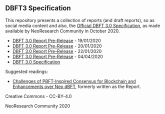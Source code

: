 ## DBFT3 Specification

This repository presents a collection of reports (and draft reports), so as social media
content and also, the [Official DBFT 3.0 Specification](./docs/dBFT3.0_Specification.pdf),
as made available by NeoResearch Community in October 2020.


- [DBFT 3.0 Report Pre-Release](./docs/dBFT3_0-Report-NeoResearch-prerelease-19-01-19.pdf) - 19/01/2020
- [DBFT 3.0 Report Pre-Release](./docs/dBFT3_0-Report-NeoResearch-prerelease-19-01-20.pdf) - 20/01/2020
- [DBFT 3.0 Report Pre-Release](./docs/dBFT3_0-Report-NeoResearch-prerelease-19-01-22.pdf) - 22/01/2020
- [DBFT 3.0 Report Pre-Release](./docs/dBFT3_0-Report-NeoResearch-prerelease-20-04-04.pdf) - 04/04/2020
- [DBFT 3.0 Specification](./docs/dBFT3.0_Specification.pdf)

Suggested readings:

* [Challenges of PBFT-Inspired Consensus for Blockchain and Enhancements over Neo dBFT](https://www.mdpi.com/1999-5903/12/8/129), formerly written as the Report.

Creative Commons - CC-BY-4.0

NeoResearch Community 2020
